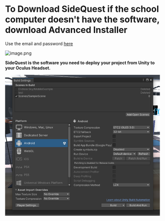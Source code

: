 # **To Download SideQuest if the school computer doesn't have the software, download Advanced Installer**

Use the email and password [here](/What-you-need-to-setup/Meta)

<IMG  src="https://dev.azure.com/NanyangPoly/00650b15-8f8b-4808-89a6-9a4fd9888c05/_apis/git/repositories/79a0cb67-ced6-4014-8d32-366c99c3fdb9/Items?path=/.attachments/image-951f5779-0bf5-453f-93a9-c4c56dae499f.png&amp;download=false&amp;resolveLfs=true&amp;%24format=octetStream&amp;api-version=5.0-preview.1&amp;sanitize=true&amp;versionDescriptor.version=main"  alt="image.png"/>

**SideQuest is the software you need to deploy your project from Unity to your Oculus Headset.**



![image.png](/.attachments/image-dff2796f-f3b5-41fc-a725-1fb88bc18a0d.png)